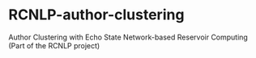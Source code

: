 # RCNLP-author-clustering
Author Clustering with Echo State Network-based Reservoir Computing (Part of the RCNLP project)
